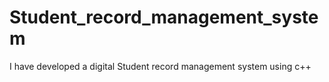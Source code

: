 # Student_record_management_system
I have developed a digital Student record management system using c++
